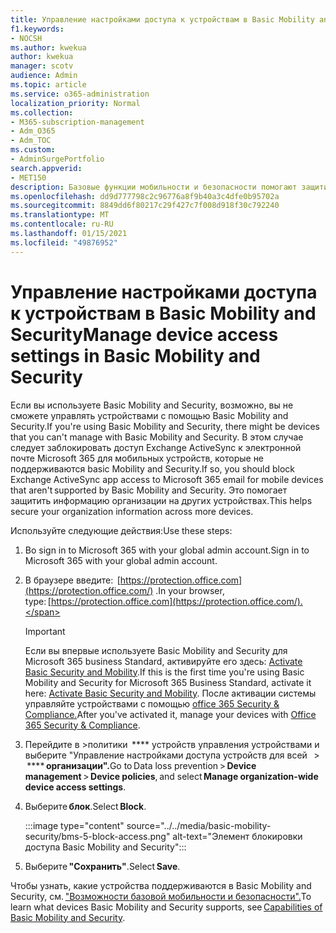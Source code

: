 ```yaml
---
title: Управление настройками доступа к устройствам в Basic Mobility and Security
f1.keywords:
- NOCSH
ms.author: kwekua
author: kwekua
manager: scotv
audience: Admin
ms.topic: article
ms.service: o365-administration
localization_priority: Normal
ms.collection:
- M365-subscription-management
- Adm_O365
- Adm_TOC
ms.custom:
- AdminSurgePortfolio
search.appverid:
- MET150
description: Базовые функции мобильности и безопасности помогают защитить мобильные устройства и управлять ими.
ms.openlocfilehash: dd9d777798c2c96776a8f9b40a3c4dfe0b95702a
ms.sourcegitcommit: 8849dd6f80217c29f427c7f008d918f30c792240
ms.translationtype: MT
ms.contentlocale: ru-RU
ms.lasthandoff: 01/15/2021
ms.locfileid: "49876952"
---
```

# <a name="manage-device-access-settings-in-basic-mobility-and-security"></a><span data-ttu-id="0c42c-103">Управление настройками доступа к устройствам в Basic Mobility and Security</span><span class="sxs-lookup"><span data-stu-id="0c42c-103">Manage device access settings in Basic Mobility and Security</span></span>

<span data-ttu-id="0c42c-104">Если вы используете Basic Mobility and Security, возможно, вы не сможете управлять устройствами с помощью Basic Mobility and Security.</span><span class="sxs-lookup"><span data-stu-id="0c42c-104">If you're using Basic Mobility and Security, there might be devices that you can't manage with Basic Mobility and Security.</span></span> <span data-ttu-id="0c42c-105">В этом случае следует заблокировать доступ Exchange ActiveSync к электронной почте Microsoft 365 для мобильных устройств, которые не поддерживаются basic Mobility and Security.</span><span class="sxs-lookup"><span data-stu-id="0c42c-105">If so, you should block Exchange ActiveSync app access to Microsoft 365 email for mobile devices that aren't supported by Basic Mobility and Security.</span></span> <span data-ttu-id="0c42c-106">Это помогает защитить информацию организации на других устройствах.</span><span class="sxs-lookup"><span data-stu-id="0c42c-106">This helps secure your organization information across more devices.</span></span>

<span data-ttu-id="0c42c-107">Используйте следующие действия:</span><span class="sxs-lookup"><span data-stu-id="0c42c-107">Use these steps:</span></span>

1. <span data-ttu-id="0c42c-108">Во sign in to Microsoft 365 with your global admin account.</span><span class="sxs-lookup"><span data-stu-id="0c42c-108">Sign in to  Microsoft 365 with your global admin account.</span></span>

2. <span data-ttu-id="0c42c-109">В браузере введите:  [https://protection.office.com](https://protection.office.com/) .</span><span class="sxs-lookup"><span data-stu-id="0c42c-109">In your browser, type: [https://protection.office.com](https://protection.office.com/).</span></span>    

    >[!IMPORTANT]
    ><span data-ttu-id="0c42c-110">Если вы впервые используете Basic Mobility and Security для Microsoft 365 business Standard, активируйте его здесь: [Activate Basic Security and Mobility](https://admin.microsoft.com/EAdmin/Device/IntuneInventory.aspx).</span><span class="sxs-lookup"><span data-stu-id="0c42c-110">If this is the first time you're using Basic Mobility and Security for Microsoft 365 Business Standard, activate it here: [Activate Basic Security and Mobility](https://admin.microsoft.com/EAdmin/Device/IntuneInventory.aspx).</span></span> <span data-ttu-id="0c42c-111">После активации системы управляйте устройствами с помощью [office 365 Security & Compliance.](https://protection.office.com/)</span><span class="sxs-lookup"><span data-stu-id="0c42c-111">After you've activated it, manage your devices with [Office 365 Security & Compliance](https://protection.office.com/).</span></span>

3. <span data-ttu-id="0c42c-112">Перейдите в >политики  \*\*\*\* устройств управления устройствами и выберите "Управление настройками доступа устройств для всей   >  \*\*\*\* **организации".**</span><span class="sxs-lookup"><span data-stu-id="0c42c-112">Go to Data loss prevention > **Device management** > **Device policies**, and select **Manage organization-wide device access settings**.</span></span>

4. <span data-ttu-id="0c42c-113">Выберите **блок**.</span><span class="sxs-lookup"><span data-stu-id="0c42c-113">Select **Block**.</span></span>

    :::image type="content" source="../../media/basic-mobility-security/bms-5-block-access.png" alt-text="Элемент блокировки доступа Basic Mobility and Security":::

5. <span data-ttu-id="0c42c-115">Выберите **"Сохранить"**.</span><span class="sxs-lookup"><span data-stu-id="0c42c-115">Select **Save**.</span></span>

<span data-ttu-id="0c42c-116">Чтобы узнать, какие устройства поддерживаются в Basic Mobility and Security, см. ["Возможности базовой мобильности и безопасности".](capabilities.md)</span><span class="sxs-lookup"><span data-stu-id="0c42c-116">To learn what devices Basic Mobility and Security supports, see [Capabilities of Basic Mobility and Security](capabilities.md).</span></span>